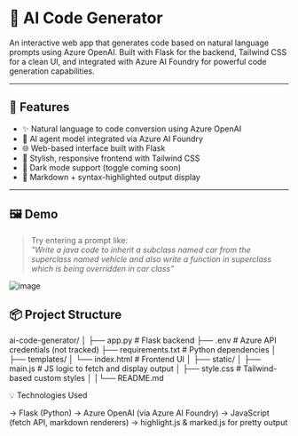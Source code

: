 # 🤖 AI Code Generator

An interactive web app that generates code based on natural language prompts using Azure OpenAI. Built with Flask for the backend, Tailwind CSS for a clean UI, and integrated with Azure AI Foundry for powerful code generation capabilities.

---

## 🚀 Features

- ✨ Natural language to code conversion using Azure OpenAI
- 🧠 AI agent model integrated via Azure AI Foundry
- 🌐 Web-based interface built with Flask
- 🎨 Stylish, responsive frontend with Tailwind CSS
- 🌙 Dark mode support (toggle coming soon)
- 📄 Markdown + syntax-highlighted output display

---

## 🖼️ Demo

> Try entering a prompt like:  
> _"Write a java code to inherit a subclass named car from the superclass named vehicle and also write a function in superclass which is being overridden in car class"_

![image](https://github.com/user-attachments/assets/2dcd6df9-7392-4a02-8593-8331183c3f3c)


## 📦 Project Structure

ai-code-generator/
│
├── app.py # Flask backend
├── .env # Azure API credentials (not tracked)
├── requirements.txt # Python dependencies
│
├── templates/
│ └── index.html # Frontend UI
│
├── static/
│ ├── main.js # JS logic to fetch and display output
│ ├── style.css # Tailwind-based custom styles
│
│└── README.md

💡 Technologies Used

-> Flask (Python)
-> Azure OpenAI (via Azure AI Foundry)
-> JavaScript (fetch API, markdown renderers)
-> highlight.js & marked.js for pretty output
